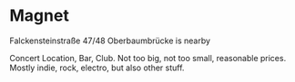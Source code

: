 # Magnet

Falckensteinstraße 47/48
Oberbaumbrücke is nearby

Concert Location, Bar, Club. Not too big, not too small, reasonable prices.
Mostly indie, rock, electro, but also other stuff.
